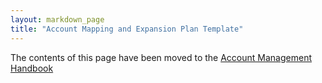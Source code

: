 ```yaml
---
layout: markdown_page
title: "Account Mapping and Expansion Plan Template"
---
```

The contents of this page have been moved to the [Account Management Handbook](/handbook/account-management/)
